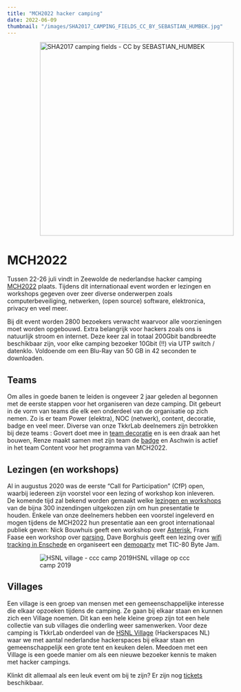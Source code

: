 ```yaml
---
title: "MCH2022 hacker camping"
date: 2022-06-09
thumbnail: "/images/SHA2017_CAMPING_FIELDS_CC_BY_SEBASTIAN_HUMBEK.jpg"
---
```


<img alt="SHA2017 camping fields - CC by SEBASTIAN_HUMBEK" src="/images/SHA2017_CAMPING_FIELDS_CC_BY_SEBASTIAN_HUMBEK.jpg" width="450px"  style="margin: 0 15%;">

# MCH2022

Tussen 22-26 juli vindt in Zeewolde de nederlandse hacker camping [MCH2022](https://mch2022.org/) plaats. Tijdens dit internationaal event worden er lezingen en workshops gegeven over zeer diverse onderwerpen zoals computerbeveiliging, netwerken, (open source) software, elektronica, privacy en veel meer. 

Bij dit event worden 2800 bezoekers verwacht waarvoor alle voorzieningen moet worden opgebouwd. Extra belangrijk voor hackers zoals ons is natuurlijk stroom en internet. Deze keer zal in totaal 200Gbit bandbreedte beschikbaar zijn, voor elke camping bezoeker 10Gbit (!!) via UTP switch / datenklo. Voldoende om een Blu-Ray van 50 GB in 42 seconden te downloaden.

## Teams
Om alles in goede banen te leiden is ongeveer 2 jaar geleden al begonnen met de eerste stappen voor het organiseren van deze camping. Dit gebeurt in de vorm van teams die elk een onderdeel van de organisatie op zich nemen. Zo is er team Power (elektra), NOC (netwerk), content, decoratie, badge en veel meer. Diverse van onze TkkrLab deelnemers zijn betrokken bij deze teams : Govert doet mee in [team decoratie](https://wiki.mch2022.org/Team:Deco) en is een draak aan het bouwen, Renze maakt samen met zijn team de [badge](https://mch2022.org/#/Blog/presenting-the-mch2022-badge) en Aschwin is actief in het team Content voor het programma van MCH2022.

## Lezingen (en workshops)
Al in augustus 2020 was de eerste “Call for Participation” (CfP) open, waarbij iedereen zijn voorstel voor een lezing of workshop kon inleveren. De komende tijd zal bekend worden gemaakt welke [lezingen en workshops](https://program.mch2022.org/) van de bijna 300 inzendingen uitgekozen zijn om hun presentatie te houden. Enkele van onze deelnemers hebben een voorstel ingeleverd en mogen tijdens de MCH2022 hun presentatie aan een groot internationaal publiek geven: Nick Bouwhuis geeft een workshop over [Asterisk](https://program.mch2022.org/mch2021-2020/talk/UELWXQ/), Frans Faase een workshop over [parsing](https://program.mch2022.org/mch2021-2020/talk/Y9NNQR/), Dave Borghuis geeft een lezing over [wifi tracking in Enschede](https://program.mch2022.org/mch2021-2020/talk/LQRMFA/) en organiseert een [demoparty](https://wiki.mch2022.org/Projects:Demoparty) met TIC-80 Byte Jam.

<div width="450px"  style="margin: 0 15%;">
<img alt="HSNL village - ccc camp 2019" src="/images/hsnl village ccc 2019.jpg">HSNL village op ccc camp 2019
</div>

## Villages
Een village is een groep van mensen met een gemeenschappelijke interesse die elkaar opzoeken tijdens de camping. Ze gaan bij elkaar staan en kunnen zich een Village noemen. Dit kan een hele kleine groep zijn tot een hele collectie van sub villages die onderling weer samenwerken. Voor deze camping is TkkrLab onderdeel van de [HSNL Village](https://wiki.mch2022.org/Village:HSNL) (Hackerspaces NL) waar we met aantal nederlandse hackerspaces bij elkaar staan en gemeenschappelijk een grote tent en keuken delen. Meedoen met een Village is een goede manier om als een nieuwe bezoeker kennis te maken met hacker campings. 

Klinkt dit allemaal als een leuk event om bij te zijn? Er zijn nog [tickets](https://tickets.mch2022.org/) beschikbaar.